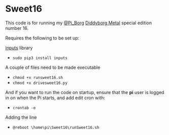 # Sweet16
This code is for running my [@Pi_Borg](https://twitter.com/Pi_Borg) [Diddyborg Metal](https://www.piborg.org/diddyborg/metaledition) special edition number 16.

Requires the following to be set up:

[inputs](https://github.com/zeth/inputs) library
- `sudo pip3 install inputs`

A couple of files need to be made executable
- `chmod +x runsweet16.sh`
- `chmod +x drivesweet16.py`

And if you want to run the code on startup, ensure that the __pi__ user is logged in on when the Pi starts, and add edit cron with:
- `crontab -e`

Adding the line
- `@reboot \home\pi\Sweet16\runSweet16.sh`
